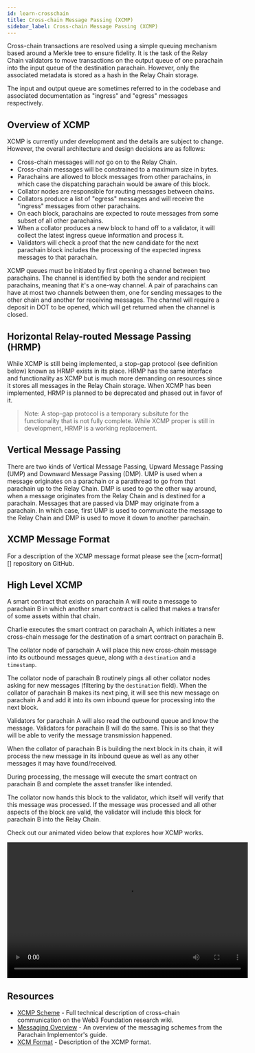 ```yaml
---
id: learn-crosschain
title: Cross-chain Message Passing (XCMP)
sidebar_label: Cross-chain Message Passing (XCMP)
---
```


Cross-chain transactions are resolved using a simple queuing mechanism based around a Merkle tree to
ensure fidelity. It is the task of the Relay Chain validators to move transactions on the output
queue of one parachain into the input queue of the destination parachain. However, only the
associated metadata is stored as a hash in the Relay Chain storage.

The input and output queue are sometimes referred to in the codebase and associated documentation as
"ingress" and "egress" messages respectively.

## Overview of XCMP

XCMP is currently under development and the details are subject to change. However, the overall
architecture and design decisions are as follows:

- Cross-chain messages will _not_ go on to the Relay Chain.
- Cross-chain messages will be constrained to a maximum size in bytes.
- Parachains are allowed to block messages from other parachains, in which case the dispatching
  parachain would be aware of this block.
- Collator nodes are responsible for routing messages between chains.
- Collators produce a list of "egress" messages and will receive the "ingress" messages from other
  parachains.
- On each block, parachains are expected to route messages from some subset of all other parachains.
- When a collator produces a new block to hand off to a validator, it will collect the latest
  ingress queue information and process it.
- Validators will check a proof that the new candidate for the next parachain block includes the
  processing of the expected ingress messages to that parachain.

XCMP queues must be initiated by first opening a channel between two parachains. The channel is
identified by both the sender and recipient parachains, meaning that it's a one-way channel. A pair
of parachains can have at most two channels between them, one for sending messages to the other
chain and another for receiving messages. The channel will require a deposit in DOT to be opened,
which will get returned when the channel is closed.

## Horizontal Relay-routed Message Passing (HRMP)

While XCMP is still being implemented, a stop-gap protocol (see definition below) known as HRMP
exists in its place. HRMP has the same interface and functionality as XCMP but is much more
demanding on resources since it stores all messages in the Relay Chain storage. When XCMP has been
implemented, HRMP is planned to be deprecated and phased out in favor of it.

> Note: A stop-gap protocol is a temporary subsitute for the functionality that is not fully
> complete. While XCMP proper is still in development, HRMP is a working replacement.

## Vertical Message Passing

There are two kinds of Vertical Message Passing, Upward Message Passing (UMP) and Downward Message
Passing (DMP). UMP is used when a message originates on a parachain or a parathread to go from that
parachain up to the Relay Chain. DMP is used to go the other way around, when a message originates
from the Relay Chain and is destined for a parachain. Messages that are passed via DMP may originate
from a parachain. In which case, first UMP is used to communicate the message to the Relay Chain and
DMP is used to move it down to another parachain.

## XCMP Message Format

For a description of the XCMP message format please see the [xcm-format][] repository on GitHub.

## High Level XCMP

A smart contract that exists on parachain A will route a message to parachain B in which another
smart contract is called that makes a transfer of some assets within that chain.

Charlie executes the smart contract on parachain A, which initiates a new cross-chain message for
the destination of a smart contract on parachain B.

The collator node of parachain A will place this new cross-chain message into its outbound messages
queue, along with a `destination` and a `timestamp`.

The collator node of parachain B routinely pings all other collator nodes asking for new messages
(filtering by the `destination` field). When the collator of parachain B makes its next ping, it
will see this new message on parachain A and add it into its own inbound queue for processing into
the next block.

Validators for parachain A will also read the outbound queue and know the message. Validators for
parachain B will do the same. This is so that they will be able to verify the message transmission
happened.

When the collator of parachain B is building the next block in its chain, it will process the new
message in its inbound queue as well as any other messages it may have found/received.

During processing, the message will execute the smart contract on parachain B and complete the asset
transfer like intended.

The collator now hands this block to the validator, which itself will verify that this message was
processed. If the message was processed and all other aspects of the block are valid, the validator
will include this block for parachain B into the Relay Chain.

Check out our animated video below that explores how XCMP works.

<!-- Made with Adobe Animate and Canvas -->

<video 
      controls="controls"  
      name="XCMP Animated Video" 
      width="560" height="315"
      src="https://storage.googleapis.com/w3f-tech-ed-contents/XCMP.mp4"> Sorry, your browser
doesn't support embedded videos. </video>

## Resources

- [XCMP Scheme](https://research.web3.foundation/en/latest/polkadot/XCMP.html) - Full technical
  description of cross-chain communication on the Web3 Foundation research wiki.
- [Messaging Overview](https://w3f.github.io/parachain-implementers-guide/messaging.html) - An
  overview of the messaging schemes from the Parachain Implementor's guide.
- [XCM Format](https://github.com/paritytech/xcm-format) - Description of the XCMP format.
